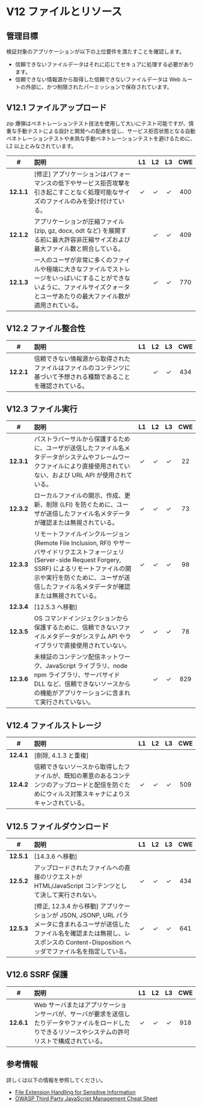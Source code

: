 # V12 ファイルとリソース

## 管理目標

検証対象のアプリケーションが以下の上位要件を満たすことを確認します。

* 信頼できないファイルデータはそれに応じてセキュアに処理する必要があります。
* 信頼できない情報源から取得した信頼できないファイルデータは Web ルートの外部に、かつ制限されたパーミッションで保存されています。

## V12.1 ファイルアップロード

zip 爆弾はペネトレーションテスト技法を使用して大いにテスト可能ですが、慎重な手動テストによる設計と開発への配慮を促し、サービス拒否状態となる自動ペネトレーションテストや未熟な手動ペネトレーションテストを避けるために、L2 以上とみなされています。

| # | 説明 | L1 | L2 | L3 | CWE |
| :---: | :--- | :---: | :---: | :---: | :---: |
| **12.1.1** | [修正] アプリケーションはパフォーマンスの低下やサービス拒否攻撃を引き起こすことなく処理可能なサイズのファイルのみを受け付けている。 | ✓ | ✓ | ✓ | 400 |
| **12.1.2** | アプリケーションが圧縮ファイル (zip, gz, docx, odt など) を展開する前に最大許容非圧縮サイズおよび最大ファイル数と照合している。 | | ✓ | ✓ | 409 |
| **12.1.3** | 一人のユーザが非常に多くのファイルや極端に大きなファイルでストレージをいっぱいにすることができないように、ファイルサイズクォータとユーザあたりの最大ファイル数が適用されている。 | | ✓ | ✓ | 770 |

## V12.2 ファイル整合性

| # | 説明 | L1 | L2 | L3 | CWE |
| :---: | :--- | :---: | :---: | :---: | :---: |
| **12.2.1** | 信頼できない情報源から取得されたファイルはファイルのコンテンツに基づいて予想される種類であることを確認されている。 | | ✓ | ✓ | 434 |

## V12.3 ファイル実行

| # | 説明 | L1 | L2 | L3 | CWE |
| :---: | :--- | :---: | :---: | :---: | :---: |
| **12.3.1** | パストラバーサルから保護するために、ユーザが送信したファイル名メタデータがシステムやフレームワークファイルにより直接使用されていない、および URL API が使用されている。 | ✓ | ✓ | ✓ | 22 |
| **12.3.2** | ローカルファイルの開示、作成、更新、削除 (LFI) を防ぐために、ユーザが送信したファイル名メタデータが確認または無視されている。 | ✓ | ✓ | ✓ | 73 |
| **12.3.3** | リモートファイルインクルージョン (Remote File Inclusion, RFI) やサーバサイドリクエストフォージェリ (Server-side Request Forgery, SSRF) によるリモートファイルの開示や実行を防ぐために、ユーザが送信したファイル名メタデータが確認または無視されている。 | ✓ | ✓ | ✓ | 98 |
| **12.3.4** | [12.5.3 へ移動] | | | | |
| **12.3.5** | OS コマンドインジェクションから保護するために、信頼できないファイルメタデータがシステム API やライブラリで直接使用されていない。 | ✓ | ✓ | ✓ | 78 |
| **12.3.6** | 未検証のコンテンツ配信ネットワーク、JavaScript ライブラリ、node npm ライブラリ、サーバサイド DLL など、信頼できないソースからの機能がアプリケーションに含まれて実行されていない。 | | ✓ | ✓ | 829 |

## V12.4 ファイルストレージ

| # | 説明 | L1 | L2 | L3 | CWE |
| :---: | :--- | :---: | :---: | :---: | :---: |
| **12.4.1** | [削除, 4.1.3 と重複] | | | | |
| **12.4.2** | 信頼できないソースから取得したファイルが、既知の悪意のあるコンテンツのアップロードと配信を防ぐためにウィルス対策スキャナによりスキャンされている。 | ✓ | ✓ | ✓ | 509 |

## V12.5 ファイルダウンロード

| # | 説明 | L1 | L2 | L3 | CWE |
| :---: | :--- | :---: | :---: | :---: | :---: |
| **12.5.1** | [14.3.6 へ移動] | | | | |
| **12.5.2** | アップロードされたファイルへの直接のリクエストが HTML/JavaScript コンテンツとして決して実行されない。 | ✓ | ✓ | ✓ | 434 |
| **12.5.3** | [修正, 12.3.4 から移動] アプリケーションが JSON, JSONP, URL パラメータに含まれるユーザが送信したファイル名を確認または無視し、レスポンスの Content-Disposition ヘッダでファイル名を指定している。 | ✓ | ✓ | ✓ | 641 |

## V12.6 SSRF 保護

| # | 説明 | L1 | L2 | L3 | CWE |
| :---: | :--- | :---: | :---: | :---: | :---: |
| **12.6.1** | Web サーバまたはアプリケーションサーバが、サーバが要求を送信したりデータやファイルをロードしたりできるリソースやシステムの許可リストで構成されている。 | ✓ | ✓ | ✓ | 918 |

## 参考情報

詳しくは以下の情報を参照してください。

* [File Extension Handling for Sensitive Information](https://owasp.org/www-community/vulnerabilities/Unrestricted_File_Upload)
* [OWASP Third Party JavaScript Management Cheat Sheet](https://cheatsheetseries.owasp.org/cheatsheets/Third_Party_Javascript_Management_Cheat_Sheet.html)
